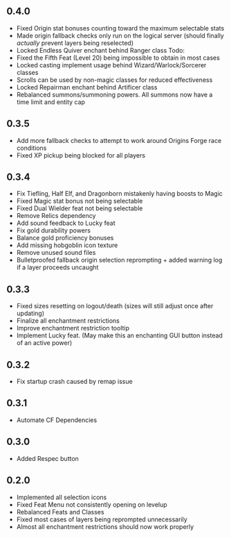 ## 0.4.0
- Fixed Origin stat bonuses counting toward the maximum selectable stats
- Made origin fallback checks only run on the logical server (should finally *actually* prevent layers being reselected)
- Locked Endless Quiver enchant behind Ranger class
Todo:
- Fixed the Fifth Feat (Level 20) being impossible to obtain in most cases
- Locked casting implement usage behind Wizard/Warlock/Sorcerer classes
- Scrolls can be used by non-magic classes for reduced effectiveness
- Locked Repairman enchant behind Artificer class 
- Rebalanced summons/summoning powers. All summons now have a time limit and entity cap


## 0.3.5
- Add more fallback checks to attempt to work around Origins Forge race conditions
- Fixed XP pickup being blocked for all players

## 0.3.4
- Fix Tiefling, Half Elf, and Dragonborn mistakenly having boosts to Magic
- Fixed Magic stat bonus not being selectable
- Fixed Dual Wielder feat not being selectable
- Remove Relics dependency
- Add sound feedback to Lucky feat 
- Fix gold durability powers 
- Balance gold proficiency bonuses
- Add missing hobgoblin icon texture
- Remove unused sound files
- Bulletproofed fallback origin selection reprompting + added warning log if a layer proceeds uncaught

## 0.3.3
- Fixed sizes resetting on logout/death (sizes will still adjust once after updating)
- Finalize all enchantment restrictions
- Improve enchantment restriction tooltip
- Implement Lucky feat. (May make this an enchanting GUI button instead of an active power)

## 0.3.2
- Fix startup crash caused by remap issue 

## 0.3.1
- Automate CF Dependencies

## 0.3.0
- Added Respec button

## 0.2.0
- Implemented all selection icons
- Fixed Feat Menu not consistently opening on levelup
- Rebalanced Feats and Classes
- Fixed most cases of layers being reprompted unnecessarily
- Almost all enchantment restrictions should now work properly